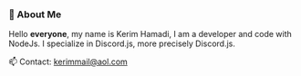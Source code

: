 ### 👋 About Me

Hello **everyone**, my name is Kerim Hamadi, 
I am a developer and code with NodeJs. 
I specialize in Discord.js, more precisely Discord.js.

📫 Contact: kerimmail@aol.com

<!--
**Keriyem/keriyem** is a ✨ _special_ ✨ repository because its `README.md` (this file) appears on your GitHub profile.

Here are some ideas to get you started:

- 🔭 I’m currently working on ...
- 🌱 I’m currently learning ...
- 👯 I’m looking to collaborate on ...
- 🤔 I’m looking for help with ...
- 💬 Ask me about ...
- 📫 How to reach me: ...
- 😄 Pronouns: ...
- ⚡ Fun fact: ...
-->
